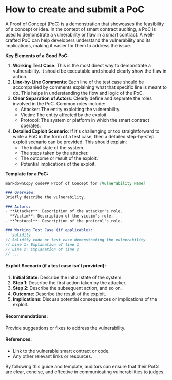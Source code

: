 # How to create and submit a PoC

A Proof of Concept (PoC) is a demonstration that showcases the feasibility of a concept or idea. In the context of smart contract auditing, a PoC is used to demonstrate a vulnerability or flaw in a smart contract. A well-crafted PoC can help developers understand the vulnerability and its implications, making it easier for them to address the issue.

**Key Elements of a Good PoC:**

1. **Working Test Case**: This is the most direct way to demonstrate a vulnerability. It should be executable and should clearly show the flaw in action.
2. **Line-by-Line Comments**: Each line of the test case should be accompanied by comments explaining what that specific line is meant to do. This helps in understanding the flow and logic of the PoC.
3. **Clear Separation of Actors**: Clearly define and separate the roles involved in the PoC. Common roles include:
   * Attacker: The entity exploiting the vulnerability.
   * Victim: The entity affected by the exploit.
   * Protocol: The system or platform in which the smart contract operates.
4. **Detailed Exploit Scenario**: If it's challenging or too straightforward to write a PoC in the form of a test case, then a detailed step-by-step exploit scenario can be provided. This should explain:
   * The initial state of the system.
   * The steps taken by the attacker.
   * The outcome or result of the exploit.
   * Potential implications of the exploit.

**Template for a PoC:**

````markdown
markdownCopy code## Proof of Concept for [Vulnerability Name]

### Overview:
Briefly describe the vulnerability.

### Actors:
- **Attacker**: Description of the attacker's role.
- **Victim**: Description of the victim's role.
- **Protocol**: Description of the protocol's role.

### Working Test Case (if applicable):
```solidity
// Solidity code or test case demonstrating the vulnerability
// Line 1: Explanation of line 1
// Line 2: Explanation of line 2
// ...
````

#### Exploit Scenario (if a test case isn't provided):

1. **Initial State**: Describe the initial state of the system.
2. **Step 1**: Describe the first action taken by the attacker.
3. **Step 2**: Describe the subsequent action, and so on.
4. **Outcome**: Describe the result of the exploit.
5. **Implications**: Discuss potential consequences or implications of the exploit.

#### Recommendations:

Provide suggestions or fixes to address the vulnerability.

#### References:

* Link to the vulnerable smart contract or code.
* Any other relevant links or resources.

By following this guide and template, auditors can ensure that their PoCs are clear, concise, and effective in communicating vulnerabilities to judges.
